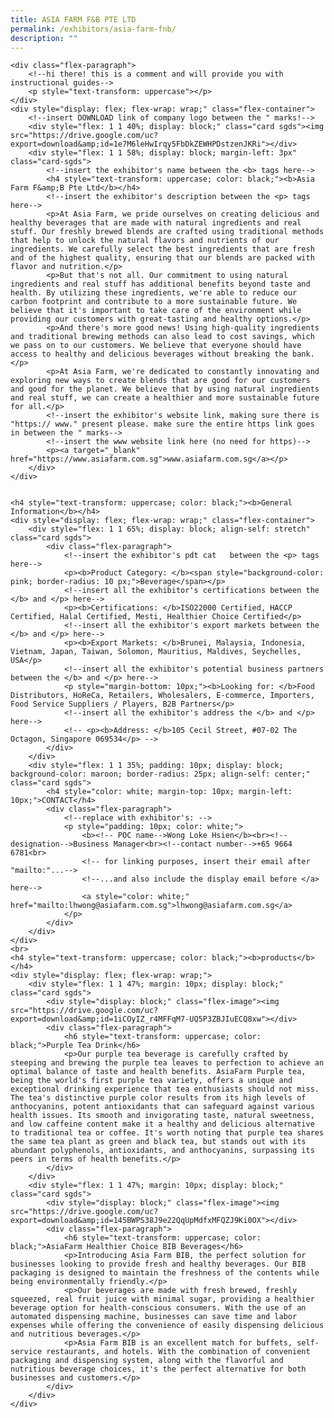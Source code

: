 ```yaml
---
title: ASIA FARM F&B PTE LTD
permalink: /exhibitors/asia-farm-fnb/
description: ""
---
```


	<div class="flex-paragraph">
		<!--hi there! this is a comment and will provide you with instructional guides-->
		<p style="text-transform: uppercase"></p>
	</div>
	<div style="display: flex; flex-wrap: wrap;" class="flex-container">
		<!--insert DOWNLOAD link of company logo between the " marks!-->
		<div style="flex: 1 1 40%; display: block;" class="card sgds"><img src="https://drive.google.com/uc?export=download&amp;id=1e7M6leHwIrqy5FbDkZEWHPDstzenJKRi"></div>
		<div style="flex: 1 1 58%; display: block; margin-left: 3px" class="card-sgds">
			<!--insert the exhibitor's name between the <b> tags here-->
			<h4 style="text-transform: uppercase; color: black;"><b>Asia Farm F&amp;B Pte Ltd</b></h4>
			<!--insert the exhibitor's description between the <p> tags here-->
			<p>At Asia Farm, we pride ourselves on creating delicious and healthy beverages that are made with natural ingredients and real stuff. Our freshly brewed blends are crafted using traditional methods that help to unlock the natural flavors and nutrients of our ingredients. We carefully select the best ingredients that are fresh and of the highest quality, ensuring that our blends are packed with flavor and nutrition.</p>
			<p>But that's not all. Our commitment to using natural ingredients and real stuff has additional benefits beyond taste and health. By utilizing these ingredients, we're able to reduce our carbon footprint and contribute to a more sustainable future. We believe that it's important to take care of the environment while providing our customers with great-tasting and healthy options.</p>
			<p>And there's more good news! Using high-quality ingredients and traditional brewing methods can also lead to cost savings, which we pass on to our customers. We believe that everyone should have access to healthy and delicious beverages without breaking the bank.</p>
			<p>At Asia Farm, we're dedicated to constantly innovating and exploring new ways to create blends that are good for our customers and good for the planet. We believe that by using natural ingredients and real stuff, we can create a healthier and more sustainable future for all.</p>
			<!--insert the exhibitor's website link, making sure there is "https:// www." present please. make sure the entire https link goes in between the " marks-->
			<!--insert the www website link here (no need for https)-->
			<p><a target="_blank" href="https://www.asiafarm.com.sg">www.asiafarm.com.sg</a></p>
		</div>
	</div>
	
	
	<h4 style="text-transform: uppercase; color: black;"><b>General Information</b></h4>
	<div style="display: flex; flex-wrap: wrap;" class="flex-container">
		<div style="flex: 1 1 65%; display: block; align-self: stretch" class="card sgds">
			<div class="flex-paragraph">
				<!--insert the exhibitor's pdt cat   between the <p> tags here-->
				<p><b>Product Category: </b><span style="background-color: pink; border-radius: 10 px;">Beverage</span></p> 
				<!--insert all the exhibitor's certifications between the </b> and </p> here-->
				<p><b>Certifications: </b>ISO22000 Certified, HACCP Certified, Halal Certified, Mesti, Healthier Choice Certified</p>
				<!--insert all the exhibitor's export markets between the </b> and </p> here-->
				<p><b>Export Markets: </b>Brunei, Malaysia, Indonesia, Vietnam, Japan, Taiwan, Solomon, Mauritius, Maldives, Seychelles, USA</p>
				<!--insert all the exhibitor's potential business partners between the </b> and </p> here-->
				<p style="margin-bottom: 10px;"><b>Looking for: </b>Food Distributors, HoReCa, Retailers, Wholesalers, E-commerce, Importers, Food Service Suppliers / Players, B2B Partners</p>
				<!--insert all the exhibitor's address the </b> and </p> here-->
				<!-- <p><b>Address: </b>105 Cecil Street, #07-02 The Octagon, Singapore 069534</p> -->
			</div>
		</div>
		<div style="flex: 1 1 35%; padding: 10px; display: block; background-color: maroon; border-radius: 25px; align-self: center;" class="card sgds">
			<h4 style="color: white; margin-top: 10px; margin-left: 10px;">CONTACT</h4>
			<div class="flex-paragraph">
				<!--replace with exhibitor's: -->
				<p style="padding: 10px; color: white;">
					<b><!-- POC name-->Wong Loke Hsien</b><br><!-- designation-->Business Manager<br><!--contact number-->+65 9664 6781<br>
					<!-- for linking purposes, insert their email after "mailto:"...-->
					<!--...and also include the display email before </a> here-->
					<a style="color: white;" href="mailto:lhwong@asiafarm.com.sg">lhwong@asiafarm.com.sg</a>
				</p>
			</div>
		</div>
	</div>
	<br>
	<h4 style="text-transform: uppercase; color: black;"><b>products</b></h4>
	<div style="display: flex; flex-wrap: wrap;">
		<div style="flex: 1 1 47%; margin: 10px; display: block;" class="card sgds">
			<div style="display: block;" class="flex-image"><img src="https://drive.google.com/uc?export=download&amp;id=1iCOyIZ_r4MFFqM7-UQ5P3ZBJIuECQ8xw"></div>
			<div class="flex-paragraph">
				<h6 style="text-transform: uppercase; color: black;">Purple Tea Drink</h6>
				<p>Our purple tea beverage is carefully crafted by steeping and brewing the purple tea leaves to perfection to achieve an optimal balance of taste and health benefits. AsiaFarm Purple tea, being the world's first purple tea variety, offers a unique and exceptional drinking experience that tea enthusiasts should not miss. The tea's distinctive purple color results from its high levels of anthocyanins, potent antioxidants that can safeguard against various health issues. Its smooth and invigorating taste, natural sweetness, and low caffeine content make it a healthy and delicious alternative to traditional tea or coffee. It's worth noting that purple tea shares the same tea plant as green and black tea, but stands out with its abundant polyphenols, antioxidants, and anthocyanins, surpassing its peers in terms of health benefits.</p>
			</div>
		</div>
		<div style="flex: 1 1 47%; margin: 10px; display: block;" class="card sgds">
			<div style="display: block;" class="flex-image"><img src="https://drive.google.com/uc?export=download&amp;id=145BWPS38J9e22QqUpMdfxMFQZJ9Ki0OX"></div>
			<div class="flex-paragraph">
				<h6 style="text-transform: uppercase; color: black;">AsiaFarm Healthier Choice BIB Beverages</h6>
				<p>Introducing Asia Farm BIB, the perfect solution for businesses looking to provide fresh and healthy beverages. Our BIB packaging is designed to maintain the freshness of the contents while being environmentally friendly.</p>
				<p>Our beverages are made with fresh brewed, freshly squeezed, real fruit juice with minimal sugar, providing a healthier beverage option for health-conscious consumers. With the use of an automated dispensing machine, businesses can save time and labor expenses while offering the convenience of easily dispensing delicious and nutritious beverages.</p>
				<p>Asia Farm BIB is an excellent match for buffets, self-service restaurants, and hotels. With the combination of convenient packaging and dispensing system, along with the flavorful and nutritious beverage choices, it's the perfect alternative for both businesses and customers.</p>
			</div>
		</div>
	</div>
